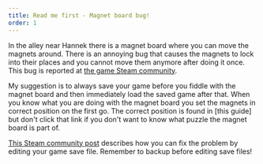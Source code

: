 ```yaml
---
title: Read me first - Magnet board bug!
order: 1
---
```


In the alley near Hannek there is a magnet board where you can move the magnets around. There is an annoying bug that causes the magnets to lock into their places and you cannot move them anymore after doing it once. This bug is reported at [the game Steam community](https://steamcommunity.com/app/214340/discussions/2/1642045003589038624/).

My suggestion is to always save your game before you fiddle with the magnet board and then immediately load the saved game after that. When you know what you are doing with the magnet board you set the magnets in correct position on the first go. The correct position is found in [this guide] but don't click that link if you don't want to know what puzzle the magnet board is part of.

[This Steam community post](https://steamcommunity.com/app/214340/discussions/2/1642045003589038624/?ctp=2#c3007808519572492085) describes how you can fix the problem by editing your game save file. Remember to backup before editing save files!
